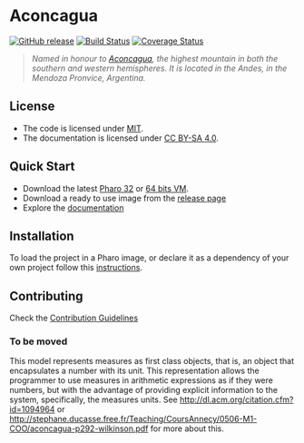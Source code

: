 # Aconcagua

[![GitHub release](https://img.shields.io/github/release/ba-st/Aconcagua.svg)](https://github.com/ba-st/Aconcagua/releases/latest)
[![Build Status](https://travis-ci.org/ba-st/Aconcagua.svg?branch=development)](https://travis-ci.org/ba-st/Aconcagua)
[![Coverage Status](https://coveralls.io/repos/github/ba-st/Aconcagua/badge.svg?branch=development)](https://coveralls.io/github/ba-st/Aconcagua?branch=development)

> *Named in honour to [Aconcagua](https://en.wikipedia.org/wiki/Aconcagua), the highest mountain in both the southern and western hemispheres. It is located in the Andes, in the Mendoza Pronvice, Argentina.*

## License
- The code is licensed under [MIT](LICENSE).
- The documentation is licensed under [CC BY-SA 4.0](http://creativecommons.org/licenses/by-sa/4.0/).

## Quick Start

- Download the latest [Pharo 32](https://get.pharo.org/) or [64 bits VM](https://get.pharo.org/64/).
- Download a ready to use image from the [release page](https://github.com/ba-st/Aconcagua/releases/latest)
- Explore the [documentation](docs/)

## Installation

To load the project in a Pharo image, or declare it as a dependency of your own project follow this [instructions](docs/Installation.md).

## Contributing

Check the [Contribution Guidelines](CONTRIBUTING.md)

### To be moved

This model represents measures as first class objects, that is, an object that encapsulates a number with its unit. This representation allows the programmer to use measures in arithmetic expressions as if they were numbers, but with the advantage of providing explicit information to the system, specifically, the measures units. See http://dl.acm.org/citation.cfm?id=1094964 or http://stephane.ducasse.free.fr/Teaching/CoursAnnecy/0506-M1-COO/aconcagua-p292-wilkinson.pdf for more about this.
